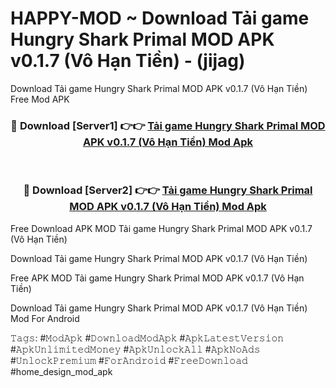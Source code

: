# HAPPY-MOD ~ Download Tải game Hungry Shark Primal MOD APK v0.1.7 (Vô Hạn Tiền) - (jijag)
Download Tải game Hungry Shark Primal MOD APK v0.1.7 (Vô Hạn Tiền) Free Mod APK

<div align="center">
<h3>🔴 Download [Server1] 👉👉 <a href="https://apk-comot.site?title=Tải_game_Hungry_Shark_Primal_MOD_APK_v0.1.7_(Vô_Hạn_Tiền)">Tải game Hungry Shark Primal MOD APK v0.1.7 (Vô Hạn Tiền) Mod Apk</a></h3><br>

<h3>🔴 Download [Server2] 👉👉 <a href="https://apk-comot.site?title=Tải_game_Hungry_Shark_Primal_MOD_APK_v0.1.7_(Vô_Hạn_Tiền)">Tải game Hungry Shark Primal MOD APK v0.1.7 (Vô Hạn Tiền) Mod Apk</a></h3>
</div>


Free Download APK MOD Tải game Hungry Shark Primal MOD APK v0.1.7 (Vô Hạn Tiền)

Download Tải game Hungry Shark Primal MOD APK v0.1.7 (Vô Hạn Tiền) 

Free APK MOD Tải game Hungry Shark Primal MOD APK v0.1.7 (Vô Hạn Tiền) 

Download Tải game Hungry Shark Primal MOD APK v0.1.7 (Vô Hạn Tiền) Mod For Android

𝚃𝚊𝚐𝚜: #𝙼𝚘𝚍𝙰𝚙𝚔 #𝙳𝚘𝚠𝚗𝚕𝚘𝚊𝚍𝙼𝚘𝚍𝙰𝚙𝚔 #𝙰𝚙𝚔𝙻𝚊𝚝𝚎𝚜𝚝𝚅𝚎𝚛𝚜𝚒𝚘𝚗 #𝙰𝚙𝚔𝚄𝚗𝚕𝚒𝚖𝚒𝚝𝚎𝚍𝙼𝚘𝚗𝚎𝚢 #𝙰𝚙𝚔𝚄𝚗𝚕𝚘𝚌𝚔𝙰𝚕𝚕 #𝙰𝚙𝚔𝙽𝚘𝙰𝚍𝚜 #𝚄𝚗𝚕𝚘𝚌𝚔𝙿𝚛𝚎𝚖𝚒𝚞𝚖 #𝙵𝚘𝚛𝙰𝚗𝚍𝚛𝚘𝚒𝚍 #𝙵𝚛𝚎𝚎𝙳𝚘𝚠𝚗𝚕𝚘𝚊𝚍 #home_design_mod_apk